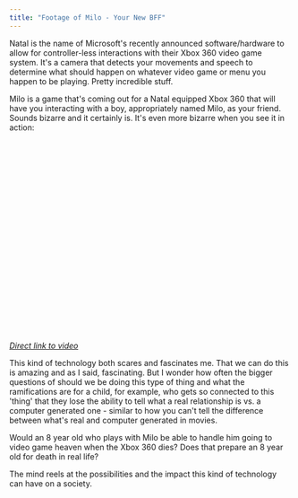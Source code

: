 ```yaml
---
title: "Footage of Milo - Your New BFF"
---
```

<p>Natal is the name of Microsoft's recently announced software/hardware to allow for controller-less interactions with their Xbox 360 video game system.  It's a camera that detects your movements and speech to determine what should happen on whatever video game or menu you happen to be playing.  Pretty incredible stuff.</p>
<p>Milo is a game that's coming out for a Natal equipped Xbox 360 that will have you interacting with a boy, appropriately named Milo, as your friend.  Sounds bizarre and it certainly is.  It's even more bizarre when you see it in action:</p>
<p><object width="425" height="344"><param name="movie" value="http://www.youtube.com/v/CPIbGnBQcJY&rel=0&color1=0xb1b1b1&color2=0xcfcfcf&hl=en&feature=player_embedded&fs=1"></param><param name="allowFullScreen" value="true"></param><embed src="http://www.youtube.com/v/CPIbGnBQcJY&rel=0&color1=0xb1b1b1&color2=0xcfcfcf&hl=en&feature=player_embedded&fs=1" type="application/x-shockwave-flash" allowfullscreen="true" width="425" height="344"></embed></object></p>
<p><em><a href="http://www.youtube.com/watch?v=CPIbGnBQcJY&feature=player_embedded">Direct link to video</a></em></p>
<p>This kind of technology both scares and fascinates me.  That we can do this is amazing and as I said, fascinating.  But I wonder how often the bigger questions of should we be doing this type of thing and what the ramifications are for a child, for example, who gets so connected to this 'thing' that they lose the ability to tell what a real relationship is vs. a computer generated one - similar to how you can't tell the difference between what's real and computer generated in movies.</p>
<p>Would an 8 year old who plays with Milo be able to handle him going to video game heaven when the Xbox 360 dies?  Does that prepare an 8 year old for death in real life?</p>
<p>The mind reels at the possibilities and the impact this kind of technology can have on a society.</p>
